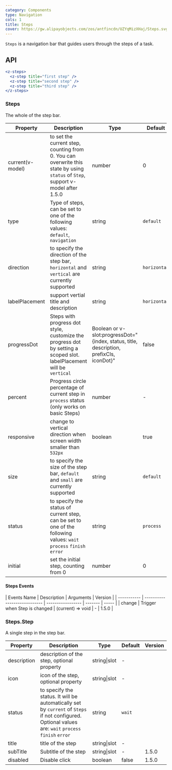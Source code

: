 ```yaml
---
category: Components
type: Navigation
cols: 1
title: Steps
cover: https://gw.alipayobjects.com/zos/antfincdn/UZYqMizXHaj/Steps.svg
---
```


`Steps` is a navigation bar that guides users through the steps of a task.

## API

```jsx
<z-steps>
  <z-step title="first step" />
  <z-step title="second step" />
  <z-step title="third step" />
</z-steps>
```

### Steps

The whole of the step bar.

| Property | Description | Type | Default | Version |
| --- | --- | --- | --- | --- |
| current(v-model) | to set the current step, counting from 0. You can overwrite this state by using `status` of `Step`, support v-model after 1.5.0 | number | 0 |  |
| type | Type of steps, can be set to one of the following values: `default`, `navigation` | string | `default` | 1.5.0 |
| direction | to specify the direction of the step bar, `horizontal` and `vertical` are currently supported | string | `horizontal` |  |
| labelPlacement | support vertial title and description | string | `horizontal` |  |
| progressDot | Steps with progress dot style, customize the progress dot by setting a scoped slot. labelPlacement will be `vertical` | Boolean or v-slot:progressDot="{index, status, title, description, prefixCls, iconDot}" | false |  |
| percent | Progress circle percentage of current step in `process` status (only works on basic Steps) | number | - | 3.0 |
| responsive | change to vertical direction when screen width smaller than `532px` | boolean | true | 3.0 |
| size | to specify the size of the step bar, `default` and `small` are currently supported | string | `default` |  |
| status | to specify the status of current step, can be set to one of the following values: `wait` `process` `finish` `error` | string | `process` |  |
| initial | set the initial step, counting from 0 | number | 0 |  |

#### Steps Events

| Events Name | Description                  | Arguments         | Version |
| ----------- | ---------------------------- | ----------------- | ------- | ----- |
| change      | Trigger when Step is changed | (current) => void | -       | 1.5.0 |

### Steps.Step

A single step in the step bar.

| Property | Description | Type | Default | Version |
| --- | --- | --- | --- | --- |
| description | description of the step, optional property | string\|slot | - |  |
| icon | icon of the step, optional property | string\|slot | - |  |
| status | to specify the status. It will be automatically set by `current` of `Steps` if not configured. Optional values are: `wait` `process` `finish` `error` | string | `wait` |  |
| title | title of the step | string\|slot | - |  |
| subTitle | Subtitle of the step | string\|slot | - | 1.5.0 |
| disabled | Disable click | boolean | false | 1.5.0 |
